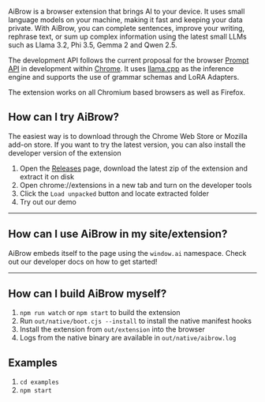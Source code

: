 AiBrow is a browser extension that brings AI to your device. It uses small language models on your machine, making it fast and keeping your data private. With AiBrow, you can complete sentences, improve your writing, rephrase text, or sum up complex information using the latest small LLMs such as Llama 3.2, Phi 3.5, Gemma 2 and Qwen 2.5.

The development API follows the current proposal for the browser [Prompt API](https://github.com/explainers-by-googlers/prompt-api?tab=readme-ov-file#stakeholder-feedback) in development within [Chrome](https://developer.chrome.com/docs/ai/built-in). It uses [llama.cpp](https://github.com/ggerganov/llama.cpp) as the inference engine and supports the use of grammar schemas and LoRA Adapters.

The extension works on all Chromium based browsers as well as Firefox.


## How can I try AiBrow?

The easiest way is to download through the Chrome Web Store or Mozilla add-on store. If you want to try the latest version, you can also install the developer version of the extension

1. Open the [Releases](https://github.com/axonzeta/aibrow/releases/new) page, download the latest zip of the extension and extract it on disk
2. Open chrome://extensions in a new tab and turn on the developer tools
3. Click the `Load unpacked` button and locate extracted folder
4. Try out our demo

---

## How can I use AiBrow in my site/extension?

AiBrow embeds itself to the page using the `window.ai` namespace. Check out our developer docs on how to get started!

---

## How can I build AiBrow myself?

1. `npm run watch` or `npm start` to build the extension
2. Run `out/native/boot.cjs --install` to install the native manifest hooks
3. Install the extension from `out/extension` into the browser
4. Logs from the native binary are available in `out/native/aibrow.log`


## Examples

1. `cd examples`
1. `npm start`

